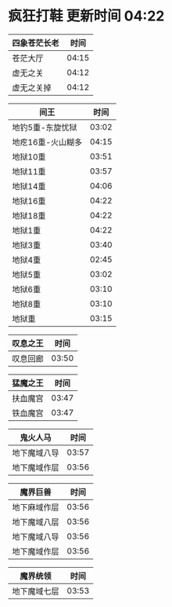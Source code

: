 # 疯狂打鞋 更新时间 04:22

| 四象苍茫长老   | 时间    |
|--------|-------|
| 苍茫大厅 | 04:15 |
| 虚无之关 | 04:12 |
| 虚无之关掉 | 04:12 |

| 间王   | 时间    |
|--------|-------|
| 地钓5重-东旋忧狱 | 03:02 |
| 地疙16重-火山糊多 | 04:15 |
| 地狱10重 | 03:51 |
| 地狱11重 | 03:57 |
| 地狱14重 | 04:06 |
| 地狱16重 | 04:22 |
| 地狱18重 | 04:22 |
| 地狱1重 | 04:22 |
| 地狱3重 | 03:40 |
| 地狱4重 | 02:45 |
| 地狱5重 | 03:02 |
| 地狱6重 | 03:10 |
| 地狱8重 | 03:10 |
| 地狱重 | 03:15 |

| 叹息之王   | 时间    |
|--------|-------|
| 叹息回廊 | 03:50 |

| 猛魔之王   | 时间    |
|--------|-------|
| 扶血魔宫 | 03:47 |
| 铁血魔宫 | 03:47 |

| 鬼火人马   | 时间    |
|--------|-------|
| 地下魔域八导 | 03:57 |
| 地下魔域作层 | 03:56 |

| 魔界巨兽   | 时间    |
|--------|-------|
| 地下麻域作层 | 03:56 |
| 地下魔域八层 | 03:56 |
| 地下魔域八导 | 03:56 |
| 地下魔域作层 | 03:56 |

| 魔界统领   | 时间    |
|--------|-------|
| 地下魔域七层 | 03:53 |
